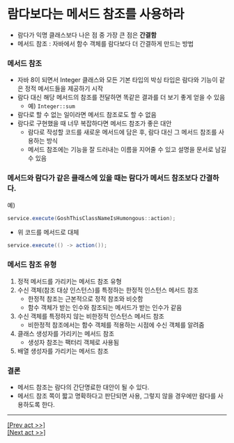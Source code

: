 # 람다보다는 메서드 참조를 사용하라
* 람다가 익명 클래스보다 나은 점 중 가장 큰 점은 **간결함**
* 메서드 참조 : 자바에서 함수 객체를 람다보다 더 간결하게 만드는 방법
### 메서드 참조
* 자바 8이 되면서 Integer 클래스와 모든 기본 타입의 박싱 타입은 람다와 기능이 같은 정적 메서드들을 제공하기 시작
* 람다 대신 해당 메서드의 참조를 전달하면 똑같은 결과를 더 보기 좋게 얻을 수 있음
    * 예) `Integer::sum`
* 람다로 할 수 없는 일이라면 메서드 참조로도 할 수 없음
* 람다로 구현했을 때 너무 복잡하다면 메서드 참조가 좋은 대안
    * 람다로 작성할 코드를 새로운 메서드에 담은 후, 람다 대신 그 메서드 참조를 사용하는 방식
    * 메서드 참조에는 기능을 잘 드러내는 이름을 지어줄 수 있고 설명을 문서로 남길 수 있음
### 메서드와 람다가 같은 클래스에 있을 때는 람다가 메서드 참조보다 간결하다.
예)
```java
service.execute(GoshThisClassNameIsHumongous::action);
```
* 위 코드를 메서드로 대체
```java
service.execute(() -> action());
```
### 메서드 참조 유형
1. 정적 메서드를 가리키는 메서드 참조 유형
2. 수신 객체(참조 대상 인스턴스)를 특정하는 한정적 인스턴스 메서드 참조
    * 한정적 참조는 근본적으로 정적 참조와 비슷함
    * 함수 객체가 받는 인수와 참조되는 메서드가 받는 인수가 같음
3. 수신 객체를 특정하지 않는 비한정적 인스턴스 메서드 참조
    * 비한정적 참조에서는 함수 객체를 적용하는 시점에 수신 객체를 알려줌
4. 클래스 생성자를 가리키는 메서드 참조
    * 생성자 참조는 팩터리 객체로 사용됨
5. 배열 생성자를 가리키는 메서드 참조
### 결론
* 메서드 참조는 람다의 간단명료한 대안이 될 수 있다.
* 메서드 참조 쪽이 짧고 명확하다고 판단되면 사용, 그렇지 않을 경우에만 람다를 사용하도록 한다.
---
[[Prev act >>]](../act1/README.md)  
[[Next act >>]](../act3/README.md)